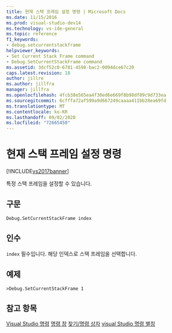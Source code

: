 ```yaml
---
title: 현재 스택 프레임 설정 명령 | Microsoft Docs
ms.date: 11/15/2016
ms.prod: visual-studio-dev14
ms.technology: vs-ide-general
ms.topic: reference
f1_keywords:
- debug.setcurrentstackframe
helpviewer_keywords:
- Set Current Stack Frame command
- Debug.SetCurrentStackFrame command
ms.assetid: 3dcf52c0-6781-4598-bac2-0094dce67c20
caps.latest.revision: 18
author: jillre
ms.author: jillfra
manager: jillfra
ms.openlocfilehash: 4fcb38e565ea4f30ed6e669f8b98df09c9d733ea
ms.sourcegitcommit: 6cfffa72af599a9d667249caaaa411bb28ea69fd
ms.translationtype: MT
ms.contentlocale: ko-KR
ms.lasthandoff: 09/02/2020
ms.locfileid: "72665450"
---
```

# <a name="set-current-stack-frame-command"></a>현재 스택 프레임 설정 명령
[!INCLUDE[vs2017banner](../../includes/vs2017banner.md)]

특정 스택 프레임을 설정할 수 있습니다.

## <a name="syntax"></a>구문

```
Debug.SetCurrentStackFrame index
```

## <a name="arguments"></a>인수
 `index` 필수입니다. 해당 인덱스로 스택 프레임을 선택합니다.

## <a name="example"></a>예제

```
>Debug.SetCurrentStackFrame 1
```

## <a name="see-also"></a>참고 항목
 [Visual Studio 명령](../../ide/reference/visual-studio-commands.md) [명령 창](../../ide/reference/command-window.md) [찾기/명령 상자](../../ide/find-command-box.md) [visual Studio 명령 별칭](../../ide/reference/visual-studio-command-aliases.md)
